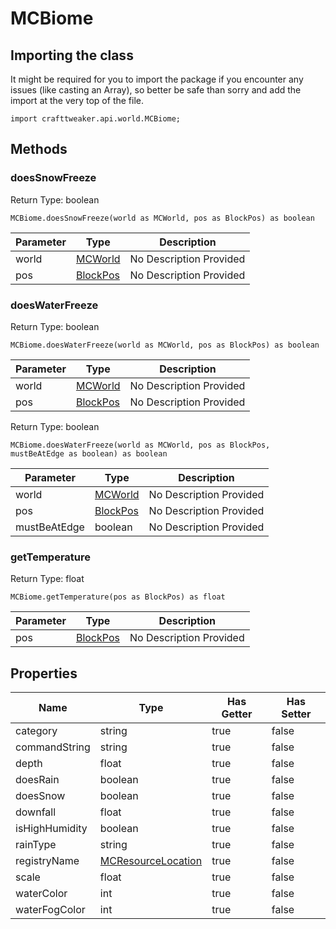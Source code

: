# MCBiome

## Importing the class

It might be required for you to import the package if you encounter any issues (like casting an Array), so better be safe than sorry and add the import at the very top of the file.
```zenscript
import crafttweaker.api.world.MCBiome;
```


## Methods

### doesSnowFreeze

Return Type: boolean

```zenscript
MCBiome.doesSnowFreeze(world as MCWorld, pos as BlockPos) as boolean
```

| Parameter | Type                                   | Description             |
| --------- | -------------------------------------- | ----------------------- |
| world     | [MCWorld](/vanilla/api/world/MCWorld)  | No Description Provided |
| pos       | [BlockPos](/vanilla/api/util/BlockPos) | No Description Provided |


### doesWaterFreeze

Return Type: boolean

```zenscript
MCBiome.doesWaterFreeze(world as MCWorld, pos as BlockPos) as boolean
```

| Parameter | Type                                   | Description             |
| --------- | -------------------------------------- | ----------------------- |
| world     | [MCWorld](/vanilla/api/world/MCWorld)  | No Description Provided |
| pos       | [BlockPos](/vanilla/api/util/BlockPos) | No Description Provided |


Return Type: boolean

```zenscript
MCBiome.doesWaterFreeze(world as MCWorld, pos as BlockPos, mustBeAtEdge as boolean) as boolean
```

| Parameter    | Type                                   | Description             |
| ------------ | -------------------------------------- | ----------------------- |
| world        | [MCWorld](/vanilla/api/world/MCWorld)  | No Description Provided |
| pos          | [BlockPos](/vanilla/api/util/BlockPos) | No Description Provided |
| mustBeAtEdge | boolean                                | No Description Provided |


### getTemperature

Return Type: float

```zenscript
MCBiome.getTemperature(pos as BlockPos) as float
```

| Parameter | Type                                   | Description             |
| --------- | -------------------------------------- | ----------------------- |
| pos       | [BlockPos](/vanilla/api/util/BlockPos) | No Description Provided |



## Properties

| Name           | Type                                                       | Has Getter | Has Setter |
| -------------- | ---------------------------------------------------------- | ---------- | ---------- |
| category       | string                                                     | true       | false      |
| commandString  | string                                                     | true       | false      |
| depth          | float                                                      | true       | false      |
| doesRain       | boolean                                                    | true       | false      |
| doesSnow       | boolean                                                    | true       | false      |
| downfall       | float                                                      | true       | false      |
| isHighHumidity | boolean                                                    | true       | false      |
| rainType       | string                                                     | true       | false      |
| registryName   | [MCResourceLocation](/vanilla/api/util/MCResourceLocation) | true       | false      |
| scale          | float                                                      | true       | false      |
| waterColor     | int                                                        | true       | false      |
| waterFogColor  | int                                                        | true       | false      |

